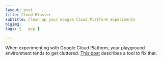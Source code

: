 ```yaml
---
layout: post
title: Cloud Blaster
subtitle: Clean up your Google Cloud Platform experiments
bigimg: 
tags: [   gcp ]

---
```


When experimenting with Google Cloud Platform, your playground environment tends to get cluttered.  [This post](https://blog.doit-intl.com/cloud-blaster-how-to-clean-up-your-google-cloud-project-easily-6ec1a5d33ea9?source=friends_link&sk=a5ae0e917f1bbf9a201a5b61e3699fc5) describes a tool to fix that.

 

 

